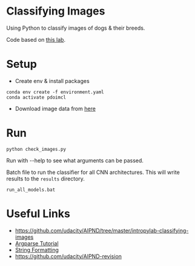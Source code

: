 <!-- @format -->

# Classifying Images

Using Python to classify images of dogs & their breeds.

Code based on [this lab](https://github.com/udacity/AIPND/tree/master/intropylab-classifying-images).

# Setup

-  Create env & install packages

```
conda env create -f environment.yaml
conda activate pdoimcl
```

-  Download image data from [here](https://g.g6g.me/pdoimclpi)

# Run

```
python check_images.py
```

Run with --help to see what arguments can be passed.

Batch file to run the classifier for all CNN architectures. This will write results to the `results` directory.

```
run_all_models.bat
```

# Useful Links

-  https://github.com/udacity/AIPND/tree/master/intropylab-classifying-images
-  [Argparse Tutorial](https://docs.python.org/3/howto/argparse.html)
-  [String Formatting](https://docs.python.org/3/library/string.html#format-string-syntax)
-  https://github.com/udacity/AIPND-revision
